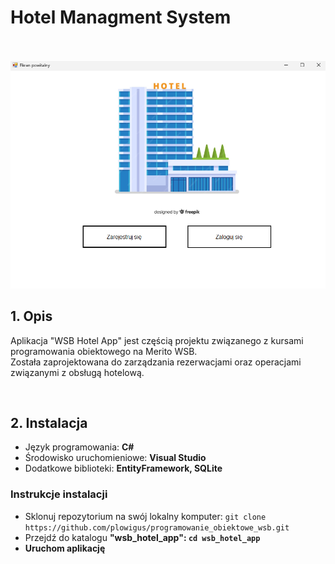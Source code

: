 <h1>Hotel Managment System</h1>
<br>
<br>
<img src="https://github.com/plowigus/programowanie_obiektowe_wsb/blob/main/Zrzut%20ekranu%202024-06-22%20123105.png">
<h2>1. Opis<br></h2>
<p>Aplikacja "WSB Hotel App" jest częścią projektu związanego z kursami programowania obiektowego na Merito WSB. <br> Została zaprojektowana do zarządzania rezerwacjami oraz operacjami związanymi z obsługą hotelową.</p>
<br>
<h2>2. Instalacja</h2>
<p>
  <ul>
    <li>Język programowania: <b>C#</b></li>
    <li>Środowisko uruchomieniowe: <b>Visual Studio</b></li>
    <li>Dodatkowe biblioteki: <b>EntityFramework, SQLite</b></li>
  </ul>

<h3>Instrukcje instalacji</h3>

<ul>
  <li>Sklonuj repozytorium na swój lokalny komputer:
    <code>git clone https://github.com/plowigus/programowanie_obiektowe_wsb.git</code>
  </li>
  <li>Przejdź do katalogu <b>"wsb_hotel_app"<b>:
    <code>cd wsb_hotel_app</code>
  </li>
  <li>Uruchom aplikację</li>
</ul>

